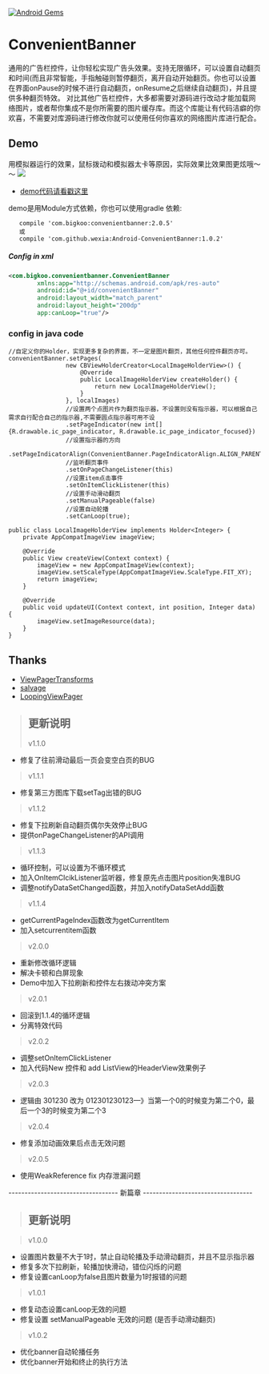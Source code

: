 [![Android Gems](http://www.android-gems.com/badge/saiwu-bigkoo/Android-ConvenientBanner.svg?branch=master)](http://www.android-gems.com/lib/saiwu-bigkoo/Android-ConvenientBanner)

ConvenientBanner
===========

通用的广告栏控件，让你轻松实现广告头效果。支持无限循环，可以设置自动翻页和时间(而且非常智能，手指触碰则暂停翻页，离开自动开始翻页。你也可以设置在界面onPause的时候不进行自动翻页，onResume之后继续自动翻页)，并且提供多种翻页特效。
对比其他广告栏控件，大多都需要对源码进行改动才能加载网络图片，或者帮你集成不是你所需要的图片缓存库。而这个库能让有代码洁癖的你欢喜，不需要对库源码进行修改你就可以使用任何你喜欢的网络图片库进行配合。

## Demo
用模拟器运行的效果，鼠标拨动和模拟器太卡等原因，实际效果比效果图更炫哦～～
![](https://github.com/wexia/Android-ConvenientBanner/blob/master/preview/convenientbannerdemo.gif)

- [demo代码请看戳这里](https://github.com/wexia/Android-ConvenientBanner/blob/master/app/src/main/java/com/bigkoo/convenientbannerdemo/MainActivity.java)

demo是用Module方式依赖，你也可以使用gradle 依赖:
```class
   compile 'com.bigkoo:convenientbanner:2.0.5'
   或
   compile 'com.github.wexia:Android-ConvenientBanner:1.0.2'
```


##### Config in xml

```xml
<com.bigkoo.convenientbanner.ConvenientBanner
        xmlns:app="http://schemas.android.com/apk/res-auto"
        android:id="@+id/convenientBanner"
        android:layout_width="match_parent"
        android:layout_height="200dp"
        app:canLoop="true"/>
```

### config in java code

```class
//自定义你的Holder，实现更多复杂的界面，不一定是图片翻页，其他任何控件翻页亦可。
convenientBanner.setPages(
                new CBViewHolderCreator<LocalImageHolderView>() {
                    @Override
                    public LocalImageHolderView createHolder() {
                        return new LocalImageHolderView();
                    }
                }, localImages)
                //设置两个点图片作为翻页指示器，不设置则没有指示器，可以根据自己需求自行配合自己的指示器,不需要圆点指示器可用不设
                .setPageIndicator(new int[]{R.drawable.ic_page_indicator, R.drawable.ic_page_indicator_focused})
                //设置指示器的方向
                .setPageIndicatorAlign(ConvenientBanner.PageIndicatorAlign.ALIGN_PARENT_RIGHT)
                //监听翻页事件
                .setOnPageChangeListener(this)
                //设置item点击事件
                .setOnItemClickListener(this)
                //设置手动滑动翻页
                .setManualPageable(false)
                //设置自动轮播
                .setCanLoop(true);

public class LocalImageHolderView implements Holder<Integer> {
    private AppCompatImageView imageView;

    @Override
    public View createView(Context context) {
        imageView = new AppCompatImageView(context);
        imageView.setScaleType(AppCompatImageView.ScaleType.FIT_XY);
        return imageView;
    }

    @Override
    public void updateUI(Context context, int position, Integer data) {
        imageView.setImageResource(data);
    }
}
```

## Thanks

- [ViewPagerTransforms](https://github.com/ToxicBakery/ViewPagerTransforms)
- [salvage](https://github.com/JakeWharton/salvage)
- [LoopingViewPager](https://github.com/imbryk/LoopingViewPager)

>## 更新说明
>v1.1.0
 - 修复了往前滑动最后一页会变空白页的BUG <br/>

>v1.1.1
 - 修复第三方图库下载setTag出错的BUG <br/>

>v1.1.2
 - 修复下拉刷新自动翻页偶尔失效停止BUG <br/>
 - 提供onPageChangeListener的API调用 <br/>
 
>v1.1.3
 - 循环控制，可以设置为不循环模式 <br/>
 - 加入OnItemClcikListener监听器，修复原先点击图片position失准BUG <br/>
 - 调整notifyDataSetChanged函数，并加入notifyDataSetAdd函数 <br/>

>v1.1.4
 - getCurrentPageIndex函数改为getCurrentItem <br/>
 - 加入setcurrentitem函数 <br/>

>v2.0.0
 - 重新修改循环逻辑 <br/>
 - 解决卡顿和白屏现象 <br/>
 - Demo中加入下拉刷新和控件左右拨动冲突方案 <br/>
 
>v2.0.1
 - 回滚到1.1.4的循环逻辑 <br/>
 - 分离特效代码 <br/>

>v2.0.2
 - 调整setOnItemClickListener <br/>
 - 加入代码New 控件和 add ListView的HeaderView效果例子 <br/>
 
>v2.0.3
 - 逻辑由  301230 改为 012301230123—》当第一个0的时候变为第二个0，最后一个3的时候变为第二个3 <br/>
 
>v2.0.4
 - 修复添加动画效果后点击无效问题 <br/>

>v2.0.5
 - 使用WeakReference fix 内存泄漏问题 <br/>

---------------------------------- 新篇章 ----------------------------------

>## 更新说明

>v1.0.0
 - 设置图片数量不大于1时，禁止自动轮播及手动滑动翻页，并且不显示指示器 <br/>
 - 修复多次下拉刷新，轮播加快滑动，错位闪烁的问题 <br/>
 - 修复设置canLoop为false且图片数量为1时报错的问题 <br/>
 
>v1.0.1 
 - 修复动态设置canLoop无效的问题
 - 修复设置 setManualPageable 无效的问题 (是否手动滑动翻页)
 
>v1.0.2
 - 优化banner自动轮播任务
 - 优化banner开始和终止的执行方法


